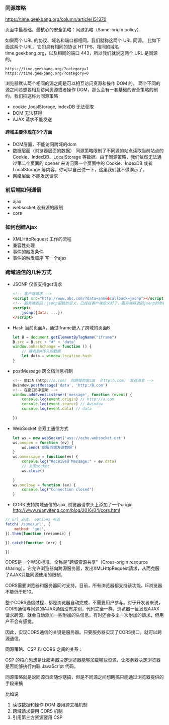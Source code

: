 ### 同源策略

https://time.geekbang.org/column/article/151370

页面中最基础、最核心的安全策略：同源策略（Same-origin policy）

如果两个 URL 的协议、域名和端口都相同，我们就称这两个 URL 同源。
比如下面这两个 URL，它们具有相同的协议 HTTPS、相同的域名 time.geekbang.org，以及相同的端口 443，所以我们就说这两个 URL 是同源的。 

```
https://time.geekbang.org/?category=1
https://time.geekbang.org/?category=0
```

浏览器默认两个相同的源之间是可以相互访问资源和操作 DOM 的。
两个不同的源之间若想要相互访问资源或者操作 DOM，那么会有一套基础的安全策略的制约，我们把这称为同源策略

- cookie ,localStorage, indexDB 无法获取
- DOM 无法获得
- AJAX 请求不能发送

#### 跨域主要体现在3个方面
- DOM层面，不能访问跨域的dom
- 数据层面（浏览器层面的数据）
    同源策略限制了不同源的站点读取当前站点的 Cookie、IndexDB、LocalStorage 等数据。由于同源策略，我们依然无法通过第二个页面的 opener 来访问第一个页面中的 Cookie、IndexDB 或者 LocalStorage 等内容。你可以自己试一下，这里我们就不做演示了。
- 网络层面
    不能发送请求

### 前后端如何通信
 - ajax
 - websocket  没有源的限制
 - cors

### 如何创建Ajax
- XMLHttpRequest 工作的流程
- 兼容性处理 
- 事件的触发条件
- 事件的触发顺序
写一个ajax
### 跨域通信的几种方式
- JSONP 仅仅支持get请求
    ```html
    <!-- 客户端请求 -->
    <script src="http://www.abc.com/?data=anme&callback=jsonp"></script>
    <!-- 服务端返回：jsonp函数的定义，已经在客户端定义好了，服务端将返回jsonp的参数 -->
    <script>
        jsonp({data: ...})
    </script>
    ```
- Hash
    当前页面A，通过iframe嵌入了跨域的页面B
    ```js
    let B = document.getElementByTagName("iframe")
    B.src = B.src + "#" + 'data'
    window.onhashchange = function () {
        // 接收到A传入的数据
        let data = window.location.hash
    }
    ```
- postMessage  跨文档消息机制
    ```js
    <!-- 窗口A（http://a.com） 向跨域的窗口B （http:b.com） 发送消息 -->
    Bwindow.postMessage('data', 'http:/B.com')
    <!-- 在窗口B中监听 -->
    window.addEventListener('message', function (event) {
        console.log(event.origin) // http://a.com
        console.log(event.source) // Awindow
        console.log(event.data) // data
         
    })

    ```
- WebSocket  全双工通信方式
    ```js
    let ws = new webSocket('wss://echo.websocket.ort')
    ws.onopen = function (ev) {
        ws.send('向服务端发送数据')
    }
    ws.onmessage = function(ev) {
        console.log("Received Message:" + ev.data)
        // 关闭socket
        ws.close()
        
    }
    ws.onclose = function (ev) {
        console.log("Connection closed")
    }
    ```
- CORS  支持跨域通信的ajax, 浏览器请求头上添加了一个origin
http://www.ruanyifeng.com/blog/2016/04/cors.html
```js
// url 必选， options 可选
fetch('/some/url', {
    method: "get",
}).then(function (response) {

}).catch(function (err) {

})
```

CORS是一个W3C标准，全称是"跨域资源共享"（Cross-origin resource sharing）。它允许浏览器向跨源服务器，发出XMLHttpRequest请求，从而克服了AJAX只能同源使用的限制。

CORS需要浏览器和服务器同时支持。目前，所有浏览器都支持该功能，IE浏览器不能低于IE10。

整个CORS通信过程，都是浏览器自动完成，不需要用户参与。对于开发者来说，CORS通信与同源的AJAX通信没有差别，代码完全一样。浏览器一旦发现AJAX请求跨源，就会自动添加一些附加的头信息，有时还会多出一次附加的请求，但用户不会有感觉。

因此，实现CORS通信的关键是服务器。只要服务器实现了CORS接口，就可以跨源通信。





同源策略、CSP 和 CORS 之间的关系：

CSP 的核心思想是让服务器决定浏览器能够加载哪些资源，让服务器决定浏览器是否能够执行内联 JavaScript 代码。

同源策略就是说同源页面随你瞎搞，但是不同源之间想瞎搞只能通过浏览器提供的手段来搞

比如说
1. 读取数据和操作 DOM 要用跨文档机制
2. 跨域请求要用 CORS 机制
3. 引用第三方资源要用 CSP